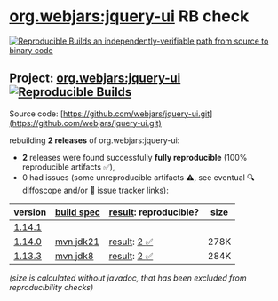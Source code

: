 [org.webjars:jquery-ui](https://central.sonatype.com/artifact/org.webjars/jquery-ui/versions) RB check
=======

[![Reproducible Builds](https://reproducible-builds.org/images/logos/rb.svg) an independently-verifiable path from source to binary code](https://reproducible-builds.org/)

## Project: [org.webjars:jquery-ui](https://central.sonatype.com/artifact/org.webjars/jquery-ui/versions) [![Reproducible Builds](https://img.shields.io/endpoint?url=https://raw.githubusercontent.com/jvm-repo-rebuild/reproducible-central/master/content/org/webjars/jquery-ui/badge.json)](https://github.com/jvm-repo-rebuild/reproducible-central/blob/master/content/org/webjars/jquery-ui/README.md)

Source code: [https://github.com/webjars/jquery-ui.git](https://github.com/webjars/jquery-ui.git)

rebuilding **2 releases** of org.webjars:jquery-ui:
- **2** releases were found successfully **fully reproducible** (100% reproducible artifacts :white_check_mark:),
- 0 had issues (some unreproducible artifacts :warning:, see eventual :mag: diffoscope and/or :memo: issue tracker links):

| version | [build spec](/BUILDSPEC.md) | [result](https://reproducible-builds.org/docs/jvm/): reproducible? | size |
| -- | --------- | ------ | -- |
| [1.14.1](https://central.sonatype.com/artifact/org.webjars/jquery-ui/1.14.1/pom) | | | |
| [1.14.0](https://central.sonatype.com/artifact/org.webjars/jquery-ui/1.14.0/pom) | [mvn jdk21](jquery-ui-1.14.0.buildspec) | [result](jquery-ui-1.14.0.buildinfo): [2 :white_check_mark: ](jquery-ui-1.14.0.buildcompare) | 278K |
| [1.13.3](https://central.sonatype.com/artifact/org.webjars/jquery-ui/1.13.3/pom) | [mvn jdk8](jquery-ui-1.13.3.buildspec) | [result](jquery-ui-1.13.3.buildinfo): [2 :white_check_mark: ](jquery-ui-1.13.3.buildcompare) | 284K |

<i>(size is calculated without javadoc, that has been excluded from reproducibility checks)</i>
